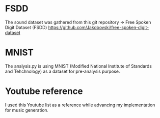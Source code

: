 # FSDD
The sound dataset was gathered from this git repository -> Free Spoken Digit Dataset (FSDD)
https://github.com/Jakobovski/free-spoken-digit-dataset

# MNIST
The analysis.py is using MNIST (Modified National Institute of Standards and Tehchnology) as a dataset for pre-analysis purpose.

# Youtube reference
I used this Youtube list as a reference while advancing my implementation for music generation.
